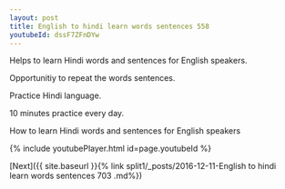 ```yaml
---
layout: post
title: English to hindi learn words sentences 558 
youtubeId: dssF7ZFnDYw
---
```

 
 
Helps to learn Hindi words and sentences for English speakers.

Opportunitiy to repeat the words sentences. 

Practice Hindi language. 
 
10 minutes practice every day. 
 
How to learn Hindi words and sentences for English speakers 
 
{% include youtubePlayer.html id=page.youtubeId %}
 
 
[Next]({{ site.baseurl }}{% link  split1/_posts/2016-12-11-English to hindi learn words sentences 703 .md%})
 
